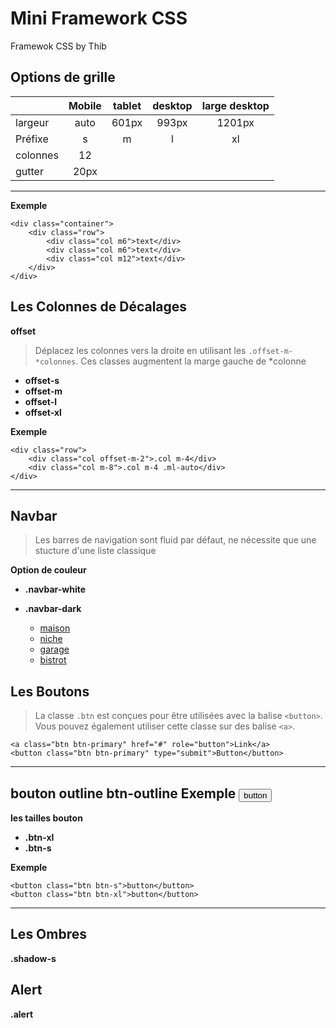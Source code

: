 # Mini Framework CSS
Framewok CSS by Thib

## Options de grille

|         | Mobile | tablet | desktop | large desktop  |
|---      |:-:     |:-:     |:-:      |:-:     |
| largeur | auto   | 601px  | 993px   | 1201px |
| Préfixe | s      | m      | l       | xl     |
| colonnes |  12   |        |         |        |
| gutter |  20px   |        |         |        |
-------

**Exemple**

    <div class="container">
        <div class="row">
            <div class="col m6">text</div>
            <div class="col m6">text</div>
            <div class="col m12">text</div>
        </div>
    </div>

## Les Colonnes de Décalages

**offset**
> Déplacez les colonnes vers la droite en utilisant les `.offset-m-*colonnes`. Ces classes augmentent la marge gauche de *colonne

* **offset-s**
* **offset-m**
* **offset-l**
* **offset-xl**

**Exemple**

    <div class="row">
        <div class="col offset-m-2">.col m-4</div>
        <div class="col m-8">.col m-4 .ml-auto</div>
    </div>

-------
## Navbar
> Les barres de navigation sont fluid par défaut, ne nécessite que une stucture d'une liste classique

**Option de couleur** 

* **.navbar-white**
* **.navbar-dark**

    <div class="navbar-white">
        <nav>
            <ul>
                <li><a href="#">maison</a></li>
                <li><a href="#">niche</a></li>
                <li><a href="#">garage</a></li>
                <li><a href="#">bistrot</a></li>
            </ul>
        </nav>
    </div>

## Les Boutons
> La classe `.btn` est conçues pour être utilisées avec la balise  `<button>`. Vous pouvez également utiliser cette classe sur des balise `<a>`.

    <a class="btn btn-primary" href="#" role="button">Link</a>
    <button class="btn btn-primary" type="submit">Button</button>
----
**bouton outline** 
**btn-outline**
**Exemple** 
    <button class="btn-outline">button</button>
---- 
**les tailles bouton**

* **.btn-xl**
* **.btn-s** 

**Exemple**

    <button class="btn btn-s">button</button>
    <button class="btn btn-xl">button</button>
----
## Les Ombres

**.shadow-s**

## Alert

**.alert**


